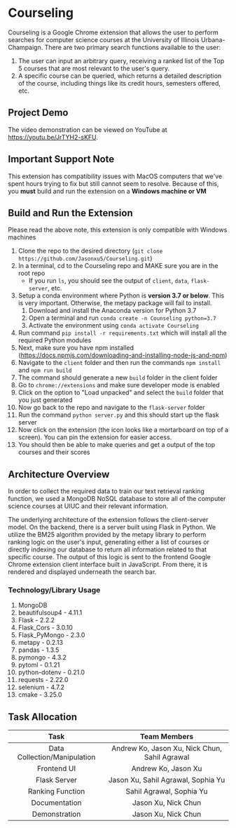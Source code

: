 # Courseling

Courseling is a Google Chrome extension that allows the user to perform searches for computer science courses at the University of Illinois Urbana-Champaign. There are two primary search functions available to the user:

1. The user can input an arbitrary query, receiving a ranked list of the Top 5 courses that are most relevant to the user's query.
2. A specific course can be queried, which returns a detailed description of the course, including things like its credit hours, semesters offered, etc.

## Project Demo
The video demonstration can be viewed on YouTube at https://youtu.be/JrTYH2-sKFU.

## Important Support Note
This extension has compatibility issues with MacOS computers that we've spent hours trying to fix but still cannot seem to resolve.
Because of this, you **must** build and run the extension on a **Windows machine or VM**

## Build and Run the Extension
Please read the above note, this extension is only compatible with Windows machines

1. Clone the repo to the desired directory (`git clone https://github.com/Jasonxu5/Courseling.git`)
2. In a terminal, cd to the Courseling repo and MAKE sure you are in the root repo
    - If you run `ls`, you should see the output of `client`, `data`, `flask-server`, etc.
3. Setup a conda environment where Python is **version 3.7 or below**. This is very important. Otherwise, the metapy package will fail to install.
    1. Download and install the Anaconda version for Python 3.7
    2. Open a terminal and run `conda create -n Counseling python=3.7`
    3. Activate the environment using `conda activate Courseling`
4. Run command `pip install -r requirements.txt` which will install all the required Python modules
5. Next, make sure you have npm installed (https://docs.npmjs.com/downloading-and-installing-node-js-and-npm)
6. Navigate to the `client` folder and then run the commands `npm install` and `npm run build`
7. The command should generate a new `build` folder in the client folder
8. Go to `chrome://extensions` and make sure developer mode is enabled
9. Click on the option to "Load unpacked" and select the `build` folder that you just generated
10. Now go back to the repo and navigate to the `flask-server` folder
11. Run the command `python server.py` and this should start up the flask server
12. Now click on the extension (the icon looks like a mortarboard on top of a screen). You can pin the extension for easier access.
13. You should then be able to make queries and get a output of the top courses and their scores


## Architecture Overview
In order to collect the required data to train our text retrieval ranking function, we used a MongoDB NoSQL database to store all of the computer science courses at UIUC and their relevant information.

The underlying architecture of the extension follows the client-server model. On the backend, there is a server built using Flask in Python. We utilize the BM25 algorithm provided by the metapy library to perform ranking logic on the user's input, generating either a list of courses or directly indexing our database to return all information related to that specific course. The output of this logic is sent to the frontend Google Chrome extension client interface built in JavaScript. From there, it is rendered and displayed underneath the search bar.

### Technology/Library Usage
1. MongoDB
2. beautifulsoup4 - 4.11.1
3. Flask - 2.2.2
4. Flask_Cors - 3.0.10
5. Flask_PyMongo - 2.3.0
6. metapy - 0.2.13
7. pandas - 1.3.5
8. pymongo - 4.3.2
9. pytoml - 0.1.21
10. python-dotenv - 0.21.0
11. requests - 2.22.0
12. selenium - 4.7.2
13. cmake - 3.25.0


## Task Allocation
| Task           | Team Members |
| :------------: | :------------: |
| Data Collection/Manipulation | Andrew Ko, Jason Xu, Nick Chun, Sahil Agrawal |
| Frontend UI | Andrew Ko, Jason Xu |
| Flask Server | Jason Xu, Sahil Agrawal, Sophia Yu |
| Ranking Function | Sahil Agrawal, Sophia Yu |
| Documentation | Jason Xu, Nick Chun |
| Demonstration | Jason Xu, Nick Chun |